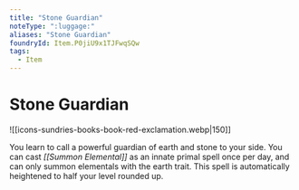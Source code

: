 ```yaml
---
title: "Stone Guardian"
noteType: ":luggage:"
aliases: "Stone Guardian"
foundryId: Item.P0jiU9x1TJFwqSQw
tags:
  - Item
---
```


# Stone Guardian
![[icons-sundries-books-book-red-exclamation.webp|150]]

You learn to call a powerful guardian of earth and stone to your side. You can cast _[[Summon Elemental]]_ as an innate primal spell once per day, and can only summon elementals with the earth trait. This spell is automatically heightened to half your level rounded up.
